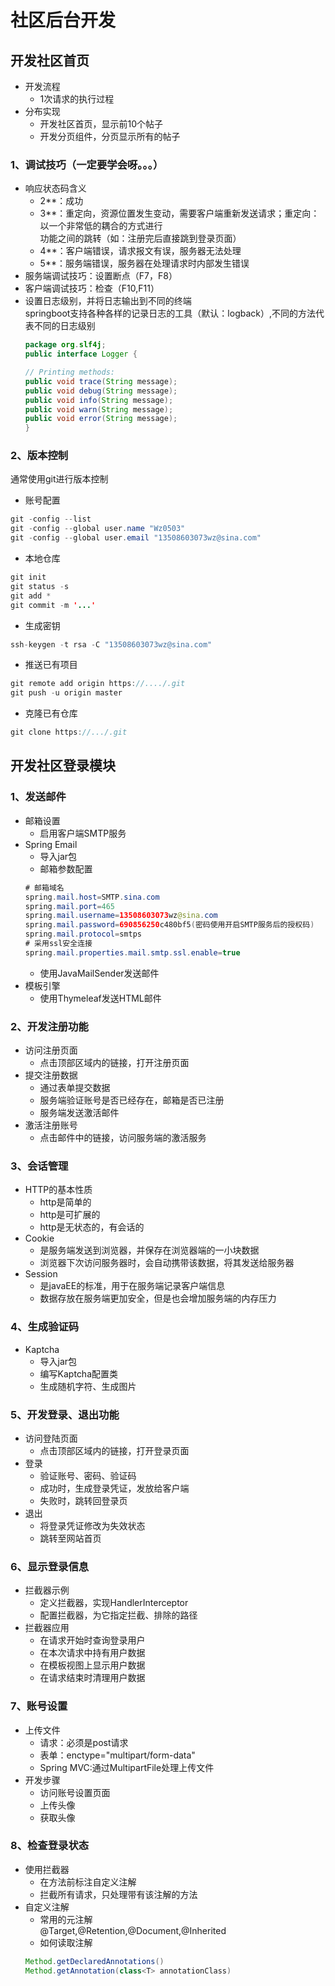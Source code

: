 # 社区后台开发
## 开发社区首页
* 开发流程
  * 1次请求的执行过程
* 分布实现
  * 开发社区首页，显示前10个帖子
  * 开发分页组件，分页显示所有的帖子
### 1、调试技巧（一定要学会呀。。。）
* 响应状态码含义
  * 2**：成功
  * 3**：重定向，资源位置发生变动，需要客户端重新发送请求；重定向：以一个非常低的耦合的方式进行<br>
         功能之间的跳转（如：注册完后直接跳到登录页面）
  * 4**：客户端错误，请求报文有误，服务器无法处理
  * 5**：服务端错误，服务器在处理请求时内部发生错误
* 服务端调试技巧：设置断点（F7，F8）
* 客户端调试技巧：检查（F10,F11）
* 设置日志级别，并将日志输出到不同的终端<br>
  springboot支持各种各样的记录日志的工具（默认：logback）,不同的方法代表不同的日志级别<br>
  ```java
  package org.slf4j; 
  public interface Logger {

  // Printing methods: 
  public void trace(String message);
  public void debug(String message);
  public void info(String message); 
  public void warn(String message); 
  public void error(String message); 
  }
  ```
### 2、版本控制
通常使用git进行版本控制<br>
* 账号配置<br>
```java
git -config --list
git -config --global user.name "Wz0503"
git -config --global user.email "13508603073wz@sina.com"
```
* 本地仓库
```java
git init
git status -s
git add *
git commit -m '...'
```
* 生成密钥
```java
ssh-keygen -t rsa -C "13508603073wz@sina.com"
```
* 推送已有项目
```java
git remote add origin https://..../.git
git push -u origin master
```
* 克隆已有仓库
```java
git clone https://.../.git
```
## 开发社区登录模块
### 1、发送邮件
* 邮箱设置
  * 启用客户端SMTP服务
* Spring Email
  * 导入jar包
  * 邮箱参数配置
  ```java
  # 邮箱域名
  spring.mail.host=SMTP.sina.com
  spring.mail.port=465
  spring.mail.username=13508603073wz@sina.com
  spring.mail.password=690856250c480bf5(密码使用开启SMTP服务后的授权码)
  spring.mail.protocol=smtps
  # 采用ssl安全连接
  spring.mail.properties.mail.smtp.ssl.enable=true
  ```
  * 使用JavaMailSender发送邮件
* 模板引擎
  * 使用Thymeleaf发送HTML邮件
### 2、开发注册功能
* 访问注册页面
  * 点击顶部区域内的链接，打开注册页面
* 提交注册数据
  * 通过表单提交数据
  * 服务端验证账号是否已经存在，邮箱是否已注册
  * 服务端发送激活邮件
* 激活注册账号
  * 点击邮件中的链接，访问服务端的激活服务
### 3、会话管理
* HTTP的基本性质
  * http是简单的
  * http是可扩展的
  * http是无状态的，有会话的
* Cookie
  * 是服务端发送到浏览器，并保存在浏览器端的一小块数据
  * 浏览器下次访问服务器时，会自动携带该数据，将其发送给服务器
* Session
  * 是javaEE的标准，用于在服务端记录客户端信息
  * 数据存放在服务端更加安全，但是也会增加服务端的内存压力
### 4、生成验证码
* Kaptcha
  * 导入jar包
  * 编写Kaptcha配置类
  * 生成随机字符、生成图片
### 5、开发登录、退出功能
* 访问登陆页面
  * 点击顶部区域内的链接，打开登录页面
* 登录
  * 验证账号、密码、验证码
  * 成功时，生成登录凭证，发放给客户端
  * 失败时，跳转回登录页
* 退出
  * 将登录凭证修改为失效状态
  * 跳转至网站首页
### 6、显示登录信息
* 拦截器示例
  * 定义拦截器，实现HandlerInterceptor
  * 配置拦截器，为它指定拦截、排除的路径
* 拦截器应用
  * 在请求开始时查询登录用户
  * 在本次请求中持有用户数据
  * 在模板视图上显示用户数据
  * 在请求结束时清理用户数据
### 7、账号设置
* 上传文件
  * 请求：必须是post请求
  * 表单：enctype="multipart/form-data"
  * Spring MVC:通过MultipartFile处理上传文件
* 开发步骤
  * 访问账号设置页面
  * 上传头像
  * 获取头像
### 8、检查登录状态
* 使用拦截器
  * 在方法前标注自定义注解
  * 拦截所有请求，只处理带有该注解的方法
* 自定义注解
  * 常用的元注解<br>
  @Target,@Retention,@Document,@Inherited
  * 如何读取注解
  ```java
  Method.getDeclaredAnnotations()
  Method.getAnnotation(class<T> annotationClass)
  ```
  
